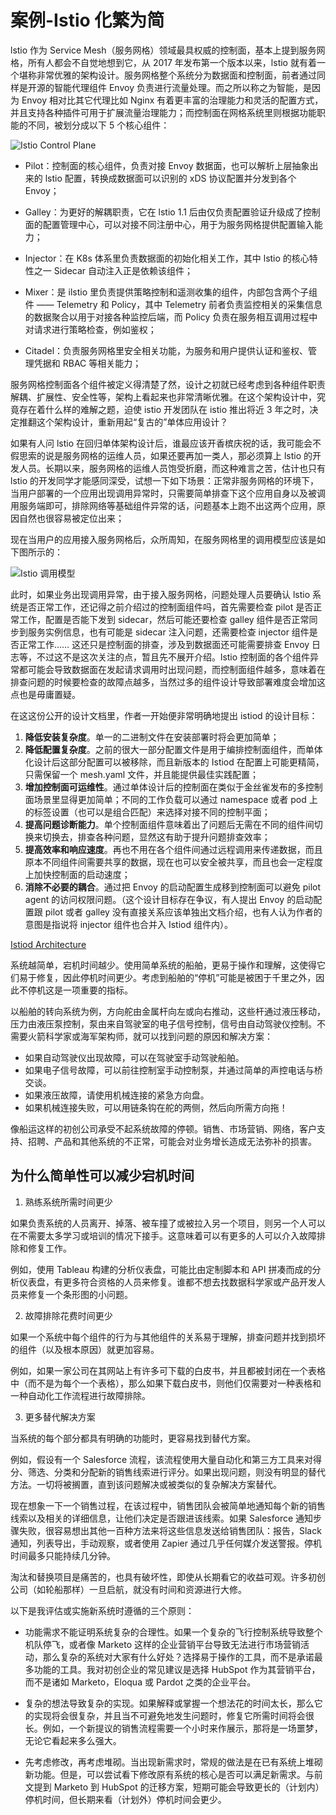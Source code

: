 # 案例-Istio 化繁为简

lstio 作为 Service Mesh（服务网格）领域最具权威的控制面，基本上提到服务网格，所有人都会不自觉地想到它，从 2017 年发布第一个版本以来，lstio 就有着一个堪称非常优雅的架构设计。服务网格整个系统分为数据面和控制面，前者通过同样是开源的智能代理组件 Envoy 负责进行流量处理。而之所以称之为智能，是因为 Envoy 相对比其它代理比如 Nginx 有着更丰富的治理能力和灵活的配置方式，并且支持各种插件可用于扩展流量治理能力；而控制面在网格系统里则根据功能职能的不同，被划分成以下 5 个核心组件：

![Istio Control Plane](https://s1.ax1x.com/2020/03/16/8JFyLt.png)

- Pilot：控制面的核心组件，负责对接 Envoy 数据面，也可以解析上层抽象出来的 lstio 配置，转换成数据面可以识别的 xDS 协议配置并分发到各个 Envoy；

- Galley：为更好的解耦职责，它在 lstio 1.1 后由仅负责配置验证升级成了控制面的配置管理中心，可以对接不同注册中心，用于为服务网格提供配置输入能力；

- Injector：在 K8s 体系里负责数据面的初始化相关工作，其中 lstio 的核心特性之一 Sidecar 自动注入正是依赖该组件；

- Mixer：是 ilstio 里负责提供策略控制和遥测收集的组件，内部包含两个子组件 —— Telemetry 和 Policy，其中 Telemetry 前者负责监控相关的采集信息的数据聚合以用于对接各种监控后端，而 Policy 负责在服务相互调用过程中对请求进行策略检查，例如鉴权；

- Citadel：负责服务网格里安全相关功能，为服务和用户提供认证和鉴权、管理凭据和 RBAC 等相关能力；

服务网格控制面各个组件被定义得清楚了然，设计之初就已经考虑到各种组件职责解耦、扩展性、安全性等，架构上看起来也非常清晰优雅。在这个架构设计中，究竟存在着什么样的难解之题，迫使 istio 开发团队在 istio 推出将近 3 年之时，决定推翻这个架构设计，重新用起“复古的”单体应用设计？

如果有人问 lstio 在回归单体架构设计后，谁最应该开香槟庆祝的话，我可能会不假思索的说是服务网格的运维人员，如果还要再加一类人，那必须算上 lstio 的开发人员。长期以来，服务网格的运维人员饱受折磨，而这种难言之苦，估计也只有 lstio 的开发同学才能感同深受，试想一下如下场景：正常非服务网格的环境下，当用户部署的一个应用出现调用异常时，只需要简单排查下这个应用自身以及被调用服务端即可，排除网络等基础组件异常的话，问题基本上跑不出这两个应用，原因自然也很容易被定位出来；

现在当用户的应用接入服务网格后，众所周知，在服务网格里的调用模型应该是如下图所示的：

![Istio 调用模型](https://s1.ax1x.com/2020/03/16/8JFHe0.md.png)

此时，如果业务出现调用异常，由于接入服务网格，问题处理人员要确认 lstio 系统是否正常工作，还记得之前介绍过的控制面组件吗，首先需要检查 pilot 是否正常工作，配置是否能下发到 sidecar，然后可能还要检查 galley 组件是否正常同步到服务实例信息，也有可能是 sidecar 注入问题，还需要检查 injector 组件是否正常工作…… 这还只是控制面的排查，涉及到数据面还可能需要排查 Envoy 日志等，不过这不是这次关注的点，暂且先不展开介绍。lstio 控制面的各个组件异常都可能会导致数据面在发起请求调用时出现问题，而控制面组件越多，意味着在排查问题的时候要检查的故障点越多，当然过多的组件设计导致部署难度会增加这点也是毋庸置疑。

在这这份公开的设计文档里，作者一开始便非常明确地提出 istiod 的设计目标：

1. **降低安装复杂度**。单一的二进制文件在安装部署时将会更加简单；
2. **降低配置复杂度**。之前的很大一部分配置文件是用于编排控制面组件，而单体化设计后这部分配置可以被移除，而且新版本的 Istiod 在配置上可能更精简，只需保留一个 mesh.yaml 文件，并且能提供最佳实践配置；
3. **增加控制面可运维性**。通过单体设计后的控制面在类似于金丝雀发布的多控制面场景里显得更加简单；不同的工作负载可以通过 namespace 或者 pod 上的标签设置（也可以是组合匹配）来选择对接不同的控制平面；
4. **提高问题诊断能力**。单个控制面组件意味着出了问题后无需在不同的组件间切换来切换去，排查各种问题，显然这有助于提升问题排查效率；
5. **提高效率和响应速度**。再也不用在各个组件间通过远程调用来传递数据，而且原本不同组件间需要共享的数据，现在也可以安全被共享，而且也会一定程度上加快控制面的启动速度；
6. **消除不必要的耦合**。通过把 Envoy 的启动配置生成移到控制面可以避免 pilot agent 的访问权限问题。（这个设计目标存在争议，有人提出 Envoy 的启动配置跟 pilot 或者 galley 没有直接关系应该单独出文档介绍，也有人认为作者的意图是指说将 injector 组件也合并入 Istiod 组件内）。

[Istiod Architecture](https://s1.ax1x.com/2020/03/16/8JkQTf.png)

系统越简单，宕机时间越少。使用简单系统的船舶，更易于操作和理解，这使得它们易于修复，因此停机时间更少。考虑到船舶的“停机”可能是被困于千里之外，因此不停机这是一项重要的指标。

以船舶的转向系统为例，方向舵由金属杆向左或向右推动，这些杆通过液压移动，压力由液压泵控制，泵由来自驾驶室的电子信号控制，信号由自动驾驶仪控制。不需要火箭科学家或海军架构师，就可以找到问题的原因和解决方案：

- 如果自动驾驶仪出现故障，可以在驾驶室手动驾驶船舶。
- 如果电子信号故障，可以前往控制室手动控制泵，并通过简单的声控电话与桥交谈。
- 如果液压故障，请使用机械连接的紧急方向盘。
- 如果机械连接失败，可以用链条钩在舵的两侧，然后向所需方向拖！

像船运这样的初创公司承受不起系统故障的停顿。销售、市场营销、网络，客户支持、招聘、产品和其他系统的不正常，可能会对业务增长造成无法弥补的损害。

## 为什么简单性可以减少宕机时间

1. 熟练系统所需时间更少

如果负责系统的人员离开、掉落、被车撞了或被拉入另一个项目，则另一个人可以在不需要太多学习或培训的情况下接手。这意味着可以有更多的人可以介入故障排除和修复工作。

例如，使用 Tableau 构建的分析仪表盘，可能比由定制脚本和 API 拼凑而成的分析仪表盘，有更多符合资格的人员来修复。谁都不想去找数据科学家或产品开发人员来修复一个条形图的小问题。

2. 故障排除花费时间更少

如果一个系统中每个组件的行为与其他组件的关系易于理解，排查问题并找到损坏的组件（以及根本原因）就更加容易。

例如，如果一家公司在其网站上有许多可下载的白皮书，并且都被封闭在一个表格中（而不是为每个一个表格），那么如果下载白皮书，则他们仅需要对一种表格和一种自动化工作流程进行故障排除。

3. 更多替代解决方案

当系统的每个部分都具有明确的功能时，更容易找到替代方案。

例如，假设有一个 Salesforce 流程，该流程使用大量自动化和第三方工具来对得分、筛选、分类和分配新的销售线索进行评分。如果出现问题，则没有明显的替代方法。一切将被搁置，直到该问题解决或被类似的复杂解决方案替代。

现在想象一下一个销售过程，在该过程中，销售团队会被简单地通知每个新的销售线索以及相关的详细信息，让他们决定是否跟进该线索。如果 Salesforce 通知步骤失败，很容易想出其他一百种方法来将这些信息发送给销售团队：报告，Slack 通知，列表导出，手动观察，或者使用 Zapier 通过几乎任何媒介发送警报。停机时间最多只能持续几分钟。

淘汰和替换项目是痛苦的，也具有破坏性，即使从长期看它的收益可观。许多初创公司（如轮船那样）一旦启航，就没有时间和资源进行大修。

以下是我评估或实施新系统时遵循的三个原则：

- 功能需求不能证明系统复杂的合理性。如果一个复杂的飞行控制系统导致整个机队停飞，或者像 Marketo 这样的企业营销平台导致无法进行市场营销活动，那么复杂的系统对大家有什么好处？选择易于操作的工具，而不是承诺最多功能的工具。我对初创企业的常见建议是选择 HubSpot 作为其营销平台，而不是诸如 Marketo，Eloqua 或 Pardot 之类的企业平台。

- 复杂的想法导致复杂的实现。如果解释或掌握一个想法花的时间太长，那么它的实现将会很复杂，并且当不可避免地发生问题时，修复它所需时间将会很长。例如，一个新提议的销售流程需要一个小时来作展示，那将是一场噩梦，无论它看起来多么强大。

- 先考虑修改，再考虑堆砌。当出现新需求时，常规的做法是在已有系统上堆砌新功能。但是，可以尝试看下修改原有系统的核心是否可以满足新需求。与前文提到 Marketo 到 HubSpot 的迁移方案，短期可能会导致更长的（计划内）停机时间，但长期来看（计划外）停机时间会更少。
